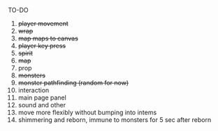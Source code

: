 TO-DO
1. <del>player movement</del>
2. <del>wrap</del>
3. <DEL>map maps to canvas</del>
4. <del>player key press</del>
5. <del>spirit</del>
6. <del>map</del>
7. prop
8. <del>monsters</del>
9. <del>monster pathfinding (random for now)</del>
10. interaction 
11. main page panel
12. sound and other
13. move more flexibly without bumping into intems
14. shimmering and reborn, immune to monsters for 5 sec after reborn

